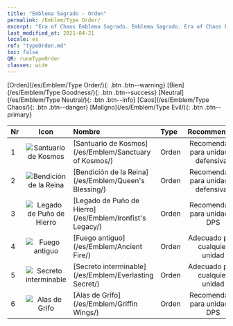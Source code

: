 ```yaml
---
title: "Emblema Sagrado - Orden"
permalink: /Emblem/Type Order/
excerpt: "Era of Chaos Emblema Sagrado. Emblema Sagrado. Era of Chaos Emblema Sagrado Orden. Era of Chaos Orden"
last_modified_at: 2021-04-21
locale: es
ref: "typeOrden.md"
toc: false
QR: runeTypeOrder
classes: wide
---
```


  [Orden](/es/Emblem/Type Order/){: .btn .btn--warning}   [Bien](/es/Emblem/Type Goodness/){: .btn .btn--success}   [Neutral](/es/Emblem/Type Neutral/){: .btn .btn--info}   [Caos](/es/Emblem/Type Chaos/){: .btn .btn--danger}   [Maligno](/es/Emblem/Type Evil/){: .btn .btn--primary} 

  |  Nr  | Icon |             Nombre            |    Type    |   Recommended   |
  |:-----|:--:|:----------------------------|:-----------|:---------------:|
  | 1 | ![Santuario de Kosmos](/images/r/rune_icon_307.png) | [Santuario de Kosmos](/es/Emblem/Sanctuary of Kosmos/) | Orden | Recomendado para unidades defensivas | 
  | 2 | ![Bendición de la Reina](/images/r/rune_icon_105.png) | [Bendición de la Reina](/es/Emblem/Queen's Blessing/) | Orden | Recomendado para unidades defensivas | 
  | 3 | ![Legado de Puño de Hierro](/images/r/rune_icon_103.png) | [Legado de Puño de Hierro](/es/Emblem/Ironfist's Legacy/) | Orden | Recomendado para unidades DPS | 
  | 4 | ![Fuego antiguo](/images/r/rune_icon_101.png) | [Fuego antiguo](/es/Emblem/Ancient Fire/) | Orden | Adecuado para cualquier unidad | 
  | 5 | ![Secreto interminable](/images/r/rune_icon_104.png) | [Secreto interminable](/es/Emblem/Everlasting Secret/) | Orden | Adecuado para cualquier unidad | 
  | 6 | ![Alas de Grifo](/images/r/rune_icon_102.png) | [Alas de Grifo](/es/Emblem/Griffin Wings/) | Orden | Recomendado para unidades DPS | 
